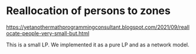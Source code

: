 # Reallocation of persons to zones

https://yetanothermathprogrammingconsultant.blogspot.com/2021/09/reallocate-people-very-small-but.html

This is a small LP. We implemented it as a pure LP and as a network model.
